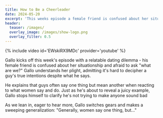 ```yaml
---
title: How to Be a Cheerleader
date: 2024-05-20
excerpt: 'This weeks episode a female friend is confused about her situationship and afraid to ask what are we?'
header:
  teaser: /images/
  overlay_image: /images/show-logo.png
  overlay_filter: 0.5
---
```


{% include video id='EWskiRX9MDc' provider='youtube' %}

Gallo kicks off this week's episode with a relatable dating dilemma - his female friend is confused about her situationship and afraid to ask "what are we?" Gallo understands her plight, admitting it's hard to decipher a guy's true intentions despite what he says.


He explains that guys often say one thing but mean another when reacting to what women say and do. Just as he's about to reveal a juicy example, Gallo stops himself to clarify he's not trying to make anyone sound bad

As we lean in, eager to hear more, Gallo switches gears and makes a sweeping generalization: "Generally, women say one thing, but…"
